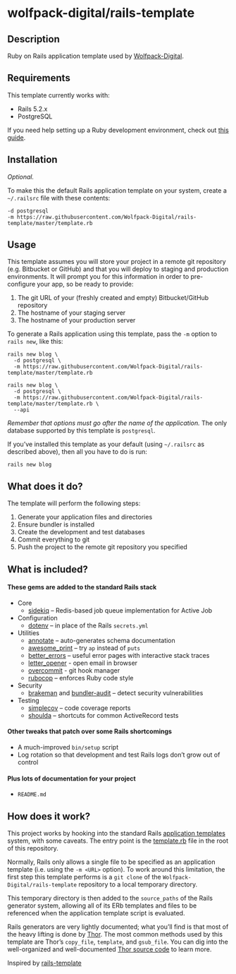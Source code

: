 # wolfpack-digital/rails-template

## Description

Ruby on Rails application template used by [Wolfpack-Digital][].

## Requirements

This template currently works with:

* Rails 5.2.x
* PostgreSQL

If you need help setting up a Ruby development environment, check out [this guide](https://gorails.com/setup).

## Installation

*Optional.*

To make this the default Rails application template on your system, create a `~/.railsrc` file with these contents:

```
-d postgresql
-m https://raw.githubusercontent.com/Wolfpack-Digital/rails-template/master/template.rb
```

## Usage

This template assumes you will store your project in a remote git repository (e.g. Bitbucket or GitHub) and that you will deploy to staging and production environments. It will prompt you for this information in order to pre-configure your app, so be ready to provide:

1. The git URL of your (freshly created and empty) Bitbucket/GitHub repository
2. The hostname of your staging server
3. The hostname of your production server

To generate a Rails application using this template, pass the `-m` option to `rails new`, like this:

```
rails new blog \
  -d postgresql \
  -m https://raw.githubusercontent.com/Wolfpack-Digital/rails-template/master/template.rb
```

```
rails new blog \
  -d postgresql \
  -m https://raw.githubusercontent.com/Wolfpack-Digital/rails-template/master/template.rb \
  --api
```

*Remember that options must go after the name of the application.* The only database supported by this template is `postgresql`.

If you’ve installed this template as your default (using `~/.railsrc` as described above), then all you have to do is run:

```
rails new blog
```

## What does it do?

The template will perform the following steps:

1. Generate your application files and directories
2. Ensure bundler is installed
3. Create the development and test databases
4. Commit everything to git
5. Push the project to the remote git repository you specified

## What is included?

#### These gems are added to the standard Rails stack

* Core
    * [sidekiq][] – Redis-based job queue implementation for Active Job
* Configuration
    * [dotenv][] – in place of the Rails `secrets.yml`
* Utilities
    * [annotate][] – auto-generates schema documentation
    * [awesome_print][] – try `ap` instead of `puts`
    * [better_errors][] – useful error pages with interactive stack traces
    * [letter_opener][] - open email in browser
    * [overcommit][] - git hook manager
    * [rubocop][] – enforces Ruby code style
* Security
    * [brakeman][] and [bundler-audit][] – detect security vulnerabilities
* Testing
    * [simplecov][] – code coverage reports
    * [shoulda][] – shortcuts for common ActiveRecord tests

#### Other tweaks that patch over some Rails shortcomings

* A much-improved `bin/setup` script
* Log rotation so that development and test Rails logs don’t grow out of control

#### Plus lots of documentation for your project

* `README.md`

## How does it work?

This project works by hooking into the standard Rails [application templates][] system, with some caveats. The entry point is the [template.rb][] file in the root of this repository.

Normally, Rails only allows a single file to be specified as an application template (i.e. using the `-m <URL>` option). To work around this limitation, the first step this template performs is a `git clone` of the `Wolfpack-Digital/rails-template` repository to a local temporary directory.

This temporary directory is then added to the `source_paths` of the Rails generator system, allowing all of its ERb templates and files to be referenced when the application template script is evaluated.

Rails generators are very lightly documented; what you’ll find is that most of the heavy lifting is done by [Thor][]. The most common methods used by this template are Thor’s `copy_file`, `template`, and `gsub_file`. You can dig into the well-organized and well-documented [Thor source code][thor] to learn more.

Inspired by [rails-template][]

[Wolfpack-Digital]:http://wolfpack-digital.com
[sidekiq]:http://sidekiq.org
[dotenv]:https://github.com/bkeepers/dotenv
[annotate]:https://github.com/ctran/annotate_models
[awesome_print]:https://github.com/michaeldv/awesome_print
[better_errors]:https://github.com/charliesome/better_errors
[rubocop]:https://github.com/bbatsov/rubocop
[brakeman]:https://github.com/presidentbeef/brakeman
[bundler-audit]:https://github.com/rubysec/bundler-audit
[shoulda]:https://github.com/thoughtbot/shoulda
[simplecov]:https://github.com/colszowka/simplecov
[application templates]:http://guides.rubyonrails.org/generators.html#application-templates
[template.rb]: template.rb
[thor]: https://github.com/erikhuda/thor
[rails-template]: https://github.com/mattbrictson/rails-template
[letter_opener]: https://github.com/ryanb/letter_opener
[overcommit]: https://github.com/brigade/overcommit
